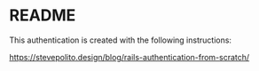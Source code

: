 # README

This authentication is created with the following instructions:

https://stevepolito.design/blog/rails-authentication-from-scratch/